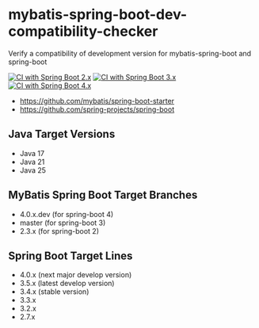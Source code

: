 # mybatis-spring-boot-dev-compatibility-checker
Verify a compatibility of development version for mybatis-spring-boot and spring-boot

[![CI with Spring Boot 2.x](https://github.com/kazuki43zoo/mybatis-spring-boot-dev-compatibility-checker/actions/workflows/ci-boot2.yml/badge.svg)](https://github.com/kazuki43zoo/mybatis-spring-boot-dev-compatibility-checker/actions/workflows/ci-boot2.yml)
[![CI with Spring Boot 3.x](https://github.com/kazuki43zoo/mybatis-spring-boot-dev-compatibility-checker/actions/workflows/ci-boot3.yml/badge.svg)](https://github.com/kazuki43zoo/mybatis-spring-boot-dev-compatibility-checker/actions/workflows/ci-boot3.yml)
[![CI with Spring Boot 4.x](https://github.com/kazuki43zoo/mybatis-spring-boot-dev-compatibility-checker/actions/workflows/ci-boot4.yml/badge.svg)](https://github.com/kazuki43zoo/mybatis-spring-boot-dev-compatibility-checker/actions/workflows/ci-boot4.yml)

* https://github.com/mybatis/spring-boot-starter
* https://github.com/spring-projects/spring-boot

## Java Target Versions

* Java 17
* Java 21
* Java 25

## MyBatis Spring Boot Target Branches 

* 4.0.x.dev (for spring-boot 4)
* master (for spring-boot 3)
* 2.3.x (for spring-boot 2)

## Spring Boot Target Lines

* 4.0.x (next major develop version)
* 3.5.x (latest develop version)
* 3.4.x (stable version)
* 3.3.x
* 3.2.x
* 2.7.x
